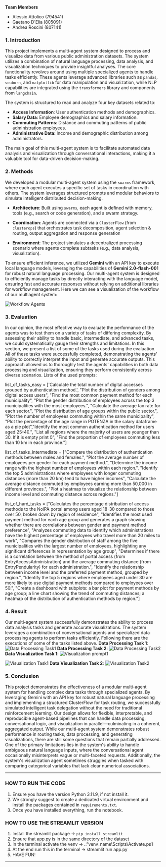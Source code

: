 **Team Members**
- Alessio Attolico (794541)
- Gaetano D'Elia (805091)
- Andrea Roscini (807141)

### 1. Introduction
This project implements a multi-agent system designed to process and visualize data from various public administration datasets. The system utilizes a combination of natural language processing, data analysis, and visualization techniques to provide insightful analyses.
The core functionality revolves around using multiple specialized agents to handle tasks efficiently. These agents leverage advanced libraries such as `pandas`, `seaborn`, and `matplotlib` for data manipulation and visualization, while NLP capabilities are integrated using the `transformers` library and components from `langchain`.

The system is structured to read and analyze four key datasets related to:
- **Access Information**: User authentication methods and demographics.
- **Salary Data**: Employee demographics and salary information.
- **Commuting Patterns**: Distance and commuting patterns of public administration employees.
- **Administrative Data**: Income and demographic distribution among administrators.

The main goal of this multi-agent system is to facilitate automated data analysis and visualization through conversational interactions, making it a valuable tool for data-driven decision-making.


### 2. Methods
We developed a modular multi-agent system using the `swarms` framework, where each agent executes a specific set of tasks in coordination with others. The system leverages structured prompts and modular behaviors to simulate intelligent distributed decision-making.
-  **Architecture**: Built using `swarms`, each agent is defined with memory, tools (e.g., search or code generation), and a swarm strategy.

- **Coordination**: Agents are connected via a `ClusterFlow` (from `clusterops`) that orchestrates task decomposition, agent selection & routing, output aggregation and response generation

-  **Environment**: The project simulates a decentralized processing scenario where agents complete subtasks (e.g., data analysis, visualization).

To ensure efficient inference, we utilized **Gemini** with an API key to execute local language models, leveraging the capabilities of **Gemini 2.0-flash-001** for robust natural language processing.
Our multi-agent system is designed to efficiently manage tasks by directly interacting with the language model, ensuring fast and accurate responses without relying on additional libraries for workflow management. Here we can see a visualization of the workflow of our multiagent system:

![Workflow Agents](https://github.com/ale02pz/Agents_794541/blob/main/images/workflow%20agents.png?raw=true)

### 3. Evaluation
In our opinion, the most effective way to evaluate the performance of the agents was to test them on a variety of tasks of differing complexity. By assessing their ability to handle basic, intermediate, and advanced tasks, we could systematically gauge their strengths and limitations. In this section, we present a list of some of the tasks used during the evaluation. All of these tasks were successfully completed, demonstrating the agents' ability to correctly interpret the input and generate accurate outputs.
This approach allowed us to thoroughly test the agents' capabilities in both data processing and visualization, ensuring they perform consistently across diverse scenarios.
Lists of the used prompts:

list_of_tasks_easy = ['Calculate the total number of digital accesses grouped by authentication method.', "Plot the distribution of genders among digital access users",
"Find the most common payment method for each municipality", "Plot the gender distribution of employees across the top 3 municipalities with the most employees.",
"Calculate the average tax rate for each sector.", "Plot the distribution of age groups within the public sector.", "Plot the number of employees commuting within the same municipality",
"Plot the percentage of the age range in POTENZA in the salary dataframe as a pie plot","Identify the most common authentication method for users aged 25-40.", 
"List all regions where the majority of users are younger than 30. If it is empty print 0", "Find the proportion of employees commuting less than 10 km in each province."]

list_of_tasks_intermediate = ["Compare the distribution of authentication methods between males and females.", "Plot the average number of employees per gender for each payment method.", "Determine the income range with the highest number of employees within each region.", "Identify the top 5 administrations where employees with longer commuting distances (more than 20 km) tend to have higher incomes", "Calculate the average distance commuted by employees earning more than 50,000 in different provinces.",
"Plot a heatmap to visualize the relationship between income level and commuting distance across regions."]

list_of_hard_tasks = ["Calculates the percentage distribution of access methods to the NoiPA portal among users aged 18-30 compared to those over 50, broken down by region of residence", "Identifies the most used payment method for each age group and generates a graph showing whether there are correlations between gender and payment method preference",
"Analyzes commuting data to identify which administrations have the highest percentage of employees who travel more than 20 miles to work",
"Compares the gender distribution of staff among the five municipalities with the largest number of employees, highlighting any significant differences in representation by age group",
"Determines if there is a correlation between the method of portal access (from EntryAccessAdministration) and the average commuting distance (from EntryPendularity) for each administration.", "Identify the relationship between income level and the preferred payment method, grouped by region.", "Identify the top 5 regions where employees aged under 30 are more likely to use digital payment methods compared to employees over 50.", "Create a dashboard with subplots: a bar plot for payment methods by age group; a line chart showing the trend of commuting distances; a heatmap of the distribution of authentication methods by region."]

### 4. Result
Our multi-agent system successfully demonstrates the ability to process data analysis tasks and generate accurate visualizations. The system leverages a combination of conversational agents and specialized data processing agents to perform tasks efficiently. Following there are the executions of some of the tasks listed above.
**Data Processing Task 1**:
![Data Processing Task1](https://github.com/ale02pz/Agents_794541/blob/main/images/WhatsApp%20Image%202025-05-15%20at%2018.34.31.jpeg?raw=true)
**Data Processing Task 2**:
![Data Processing Task2](https://github.com/ale02pz/Agents_794541/blob/main/images/Screenshot%202025-05-15%20alle%2003.42.27.png?raw=true)
**Data Visualization Task 1**:
![Visualization prompt1](https://github.com/ale02pz/Agents_794541/blob/main/images/WhatsApp%20Image%202025-05-15%20at%2018.38.36.jpeg?raw=true)

![Visualization Task1](https://github.com/ale02pz/Agents_794541/blob/main/images/WhatsApp%20Image%202025-05-15%20at%2018.37.55.jpeg?raw=true)
**Data Visualization Task 2**:
![Visualization Task2](https://github.com/ale02pz/Agents_794541/blob/main/images/WhatsApp%20Image%202025-05-15%20at%2018.54.39.jpeg?raw=true)

### 5. Conclusion
This project demonstrates the effectiveness of a modular multi-agent system for handling complex data tasks through specialized agents. By leveraging Gemini with an API key for robust natural language processing and implementing a structured ClusterFlow for task routing, we successfully simulated intelligent task delegation without the need for traditional reinforcement learning. Our design allows for flexible, interpretable, and reproducible agent-based pipelines that can handle data processing, conversational logic, and visualization in parallel—culminating in a coherent, aggregated output.
While our multi-agent system demonstrates robust performance in routing tasks, data processing, and generating visualizations, there are still some questions that remain partially addressed. One of the primary limitations lies in the system's ability to handle ambiguous natural language inputs, where the conversational agent occasionally misinterprets vague or multi-faceted requests. Additionally, the system's visualization agent sometimes struggles when tasked with comparing categorical variables that lack clear numerical associations.

--------------------------------------------------------------
### HOW TO RUN THE CODE
1. Ensure you have the version Python 3.11.9, if not install it.
2. We strongly suggest to create a dedicated virtual environment and install the packages contained in `requirements.txt`.
3. Once you have installed everything, run the notebook.

### HOW TO USE THE STREAMLIT VERSION
1. Install the streamlit package -> `pip install streamlit`
2. Ensure that app.py is in the same directory of the dataset
3. In the terminal activate the venv -> .\.”venv_name\Scripts\Activate.ps1
4. At the end run this in the terminal -> streamlit run app.py
5. HAVE FUN!

---------------------------------------------------------------

